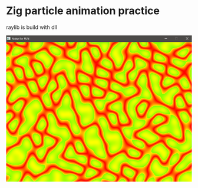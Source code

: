 # Zig particle animation practice 
raylib is build with dll
 
![Noise pic](https://github.com/SoaB/zig-noise/blob/main/output.png)  